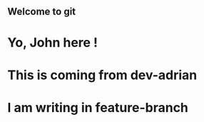 ## Welcome to git

# Yo, John here !

# This is coming from dev-adrian

# I am writing in feature-branch
